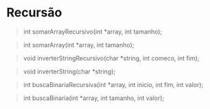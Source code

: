 # Recursão

> int somarArrayRecursivo(int *array, int tamanho);

> int somarArray(int *array, int tamanho);

> void inverterStringRecursivo(char *string, int comeco, int fim);

> void inverterString(char *string);

> int buscaBinariaRecursiva(int *array, int inicio, int fim, int valor);

> int buscaBinaria(int *array, int tamanho, int valor);
